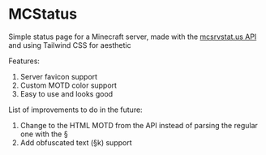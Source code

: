 # MCStatus
Simple status page for a Minecraft server, made with the [mcsrvstat.us API](https://api.mcsrvstat.us) and using Tailwind CSS for aesthetic

Features: 

 1. Server favicon support
 2. Custom MOTD color support
 3. Easy to use and looks good

List of improvements to do in the future:
 1. Change to the HTML MOTD from the API instead of parsing the regular one with the §
 2. Add obfuscated text (§k) support
